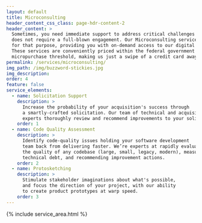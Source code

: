```yaml
---
layout: default
title: Microconsulting
header_content_css_class: page-hdr-content-2
header_content: >
  Sometimes, you need immediate support to address critical challenges or questions, which
  does not require a full-blown engagement. Our Microconsulting services are designed
  for that purpose, providing you with on-demand access to our digital expertise.
  These services are conveniently priced within the federal government
  micropurchase threshold, making us just a swipe of a credit card away.
permalink: /services/microconsulting/
img_path: /img/buzzword-stickies.jpg
img_description:
order: 4
feature: false
service_elements:
  - name: Solicitation Support
    description: >
      Increase the probability of your acquisition's success through
      a smartly-crafted solicitation. Our team of technical and acquisition
      experts thoroughly review and recommend improvements to your solicitation package.
    order: 1
  - name: Code Quality Assessment
    description: >
      Identify code-quality issues holding your software development
      team back from delivering faster. We’re experts at rapidly evaluating
      the quality of any codebase (large, small, legacy, modern), measuring
      technical debt, and recommending improvement actions.
    order: 2
  - name: Protosketching
    description: >
      Stimulate stakeholder imaginations about what's possible,
      and focus the direction of your project, with our ability
      to create product prototypes at warp speed.
    order: 3
---
```


{% include service_area.html %}
